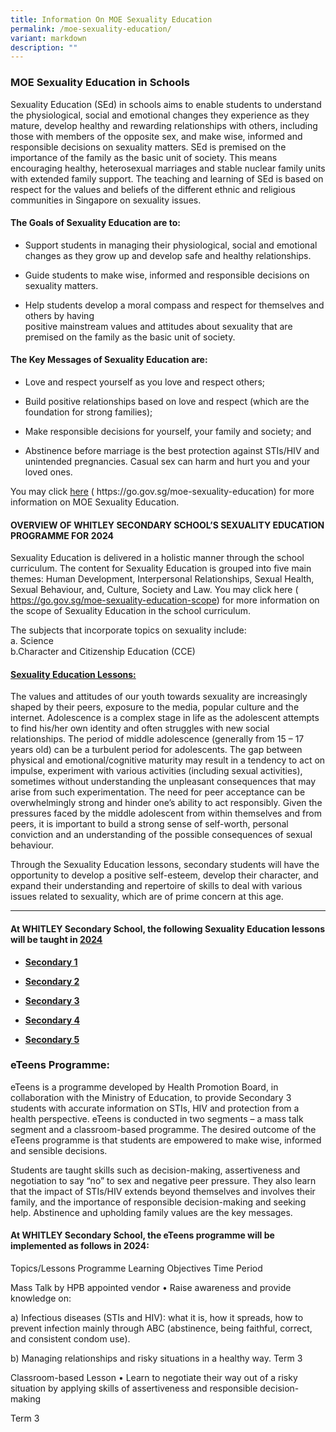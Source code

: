 ```yaml
---
title: Information On MOE Sexuality Education
permalink: /moe-sexuality-education/
variant: markdown
description: ""
---
```

<h3><strong>MOE Sexuality Education in Schools</strong></h3>
<p>Sexuality Education (SEd) in schools aims to enable students to understand
the physiological, social and emotional changes they experience as they
mature, develop healthy and rewarding relationships with others, including
those with members of the opposite sex, and make wise, informed and responsible
decisions on sexuality matters. SEd is premised on the importance of the
family as the basic unit of society. This means encouraging healthy, heterosexual
marriages and stable nuclear family units with extended family support.
The teaching and learning of SEd is based on respect for the values and
beliefs of the different ethnic and religious communities in Singapore
on sexuality issues.</p>
<h4>The <strong>Goals</strong> of Sexuality Education are to:</h4>
<ul data-tight="true" class="tight">
<li>
<p>Support students in managing their physiological, social and emotional
changes as they grow up and develop safe and healthy relationships.</p>
</li>
<li>
<p>Guide students to make wise, informed and responsible decisions on sexuality
matters.</p>
</li>
<li>
<p>Help students develop a moral compass and respect for themselves and others
by having
<br>positive mainstream values and attitudes about sexuality that are premised
on the family as the basic unit of society.</p>
</li>
</ul>
<h4>The <strong>Key Messages</strong> of Sexuality Education are:</h4>
<ul data-tight="true" class="tight">
<li>
<p>Love and respect yourself as you love and respect others;</p>
</li>
<li>
<p>Build positive relationships based on love and respect (which are the
foundation for strong families);</p>
</li>
<li>
<p>Make responsible decisions for yourself, your family and society; and</p>
</li>
<li>
<p>Abstinence before marriage is the best protection against STIs/HIV and
unintended pregnancies. Casual sex can harm and hurt you and your loved
ones.</p>
<p></p>
</li>
</ul>
<p>You may click <a href="https://go.gov.sg/moe-sexuality-education" rel="noopener noreferrer nofollow" target="_blank">here</a> (
<a rel="noopener noreferrer nofollow" target="_blank">https://go.gov.sg/moe-sexuality-education</a>) for more information on
MOE Sexuality Education.</p>
<h4><strong>OVERVIEW OF WHITLEY SECONDARY SCHOOL’S SEXUALITY EDUCATION PROGRAMME FOR 2024</strong></h4>
<p>Sexuality Education is delivered in a holistic manner through the school
curriculum. The content for Sexuality Education is grouped into five main
themes: Human Development, Interpersonal Relationships, Sexual Health,
Sexual Behaviour, and, Culture, Society and Law. You may click here (
<a href="https://go.gov.sg/moe-sexuality-education-scope" rel="noopener noreferrer nofollow" target="_blank">https://go.gov.sg/moe-sexuality-education-scope</a>) for more information
on the scope of Sexuality Education in the school curriculum.</p>
<p>The subjects that incorporate topics on sexuality include:
<br>a. Science
<br>b.Character and Citizenship Education (CCE)</p>
<h4><strong><u>Sexuality Education Lessons:</u></strong></h4>
<p>The values and attitudes of our youth towards sexuality are increasingly
shaped by their peers, exposure to the media, popular culture and the internet.
Adolescence is a complex stage in life as the adolescent attempts to find
his/her own identity and often struggles with new social relationships.
The period of middle adolescence (generally from 15 – 17 years old) can
be a turbulent period for adolescents. The gap between physical and emotional/cognitive
maturity may result in a tendency to act on impulse, experiment with various
activities (including sexual activities), sometimes without understanding
the unpleasant consequences that may arise from such experimentation. The
need for peer acceptance can be overwhelmingly strong and hinder one’s
ability to act responsibly. Given the pressures faced by the middle adolescent
from within themselves and from peers, it is important to build a strong
sense of self-worth, personal conviction and an understanding of the possible
consequences of sexual behaviour.</p>
<p>Through the Sexuality Education lessons, secondary students will have
the opportunity to develop a positive self-esteem, develop their character,
and expand their understanding and repertoire of skills to deal with various
issues related to sexuality, which are of prime concern at this age.</p>
<hr>
<h4><strong>At WHITLEY Secondary School, the following Sexuality Education lessons will be taught in <u>2024</u></strong></h4>
<ul data-tight="true" class="tight">
<li>
<p><strong><a href="/files/Secondary_1_SEX_EDU_2024.pdf" rel="noopener noreferrer nofollow" target="_blank">Secondary 1</a></strong>
</p>
</li>
<li>
<p><strong><a href="/files/Secondary_2_SEX_EDU_2024.pdf" rel="noopener noreferrer nofollow" target="_blank">Secondary 2</a></strong>
</p>
</li>
<li>
<p><strong><a href="/files/Secondary_3_SEX_EDU_2024.pdf" rel="noopener noreferrer nofollow" target="_blank">Secondary 3</a></strong>
</p>
</li>
<li>
<p><strong><a href="/files/Secondary_4_SEX_EDU_2024.pdf" rel="noopener noreferrer nofollow" target="_blank">Secondary 4</a></strong>
</p>
</li>
<li>
<p><strong><a href="/files/Secondary_5_SEX_EDU_2024.pdf" rel="noopener noreferrer nofollow" target="_blank">Secondary 5</a></strong>
</p>
</li>
</ul>
<h3><strong>eTeens Programme:</strong></h3>
<p>eTeens is a programme developed by Health Promotion Board, in collaboration
with the Ministry of Education, to provide Secondary 3 students with accurate
information on STIs, HIV and protection from a health perspective. eTeens
is conducted in two segments – a mass talk segment and a classroom-based
programme. The desired outcome of the eTeens programme is that students
are empowered to make wise, informed and sensible decisions.</p>
<p>Students are taught skills such as decision-making, assertiveness and
negotiation to say “no” to sex and negative peer pressure. They also learn
that the impact of STIs/HIV extends beyond themselves and involves their
family, and the importance of responsible decision-making and seeking help.
Abstinence and upholding family values are the key messages.</p>

<h4><strong>At WHITLEY Secondary School, the eTeens programme will be implemented as follows in 2024:</strong></h4>
<p>Topics/Lessons Programme Learning Objectives Time Period</p>
<p>Mass Talk by HPB appointed vendor • Raise awareness and provide knowledge
on:</p>
<p>a) Infectious diseases (STIs and HIV): what it is, how it spreads, how
to prevent infection mainly through ABC (abstinence, being faithful, correct,
and consistent condom use).</p>
<p>b) Managing relationships and risky situations in a healthy way. Term
3</p>
<p>Classroom-based Lesson • Learn to negotiate their way out of a risky situation
by applying skills of assertiveness and responsible decision-making</p>
<p>Term 3</p>
<p></p>